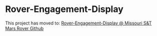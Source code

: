 Rover-Engagement-Display
========================

This project has moved to: [Rover-Engagement-Display @ Missouri S&T Mars Rover Github](https://github.com/MST-MRDT/Rover-Engagement-Display)
